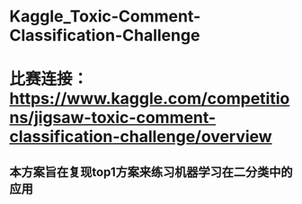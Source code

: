 # Kaggle_Toxic-Comment-Classification-Challenge
# 比赛连接：https://www.kaggle.com/competitions/jigsaw-toxic-comment-classification-challenge/overview
## 本方案旨在复现top1方案来练习机器学习在二分类中的应用

